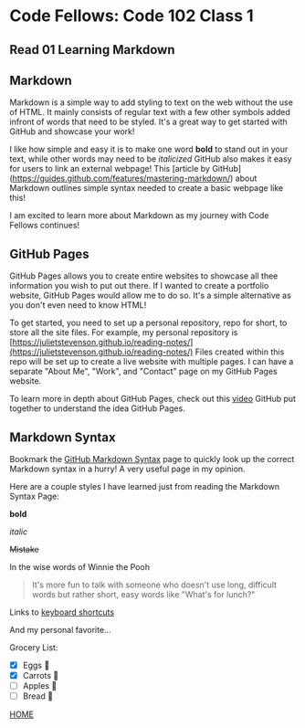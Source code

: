 # Code Fellows: Code 102 Class 1
## Read 01 Learning Markdown


## Markdown

Markdown is a simple way to add styling to text on the web without the use of HTML. It mainly consists of regular text with a few other symbols added infront of words that need to be styled. It's a great way to get started with GitHub and showcase your work!

I like how simple and easy it is to make one word **bold** to stand out in your text, while other words may need to be *italicized* GitHub also makes it easy for users to link an external webpage! This [article by GitHub] (https://guides.github.com/features/mastering-markdown/) about Markdown outlines simple syntax needed to create a basic webpage like this!

I am excited to learn more about Markdown as my journey with Code Fellows continues!


## GitHub Pages

GitHub Pages allows you to create entire websites to showcase all thee information you wish to put out there. If I wanted to create a portfolio website, GitHub Pages would allow me to do so. It's a simple alternative as you don't even need to know HTML!

To get started, you need to set up a personal repository, repo for short, to store all the site files. For example, my personal repository is [https://julietstevenson.github.io/reading-notes/](https://julietstevenson.github.io/reading-notes/) Files created within this repo will be set up to create a live website with multiple pages. I can have a separate "About Me", "Work", and "Contact" page on my GitHub Pages website. 

To learn more in depth about GitHub Pages, check out this [video](https://julietstevenson.github.io/reading-notes/) GitHub put together to understand the idea GitHub Pages. 


## Markdown Syntax

Bookmark the [GitHub Markdown Syntax](https://docs.github.com/en/github/writing-on-github/getting-started-with-writing-and-formatting-on-github/basic-writing-and-formatting-syntax) page to quickly look up the correct Markdown syntax in a hurry! A very useful page in my opinion. 

Here are a couple styles I have learned just from reading the Markdown Syntax Page:

**bold**

*italic*

~~Mistake~~

In the wise words of Winnie the Pooh
> It's more fun to talk with someone who doesn't use long, difficult words but rather short, easy words like "What's for lunch?"

Links to [keyboard shortcuts](https://docs.github.com/en/get-started/using-github/keyboard-shortcuts)

And my personal favorite...

Grocery List:
- [x] Eggs 🥚
- [x] Carrots 🥕
- [ ] Apples 🍎
- [ ] Bread 🍞

[HOME](README.md)

